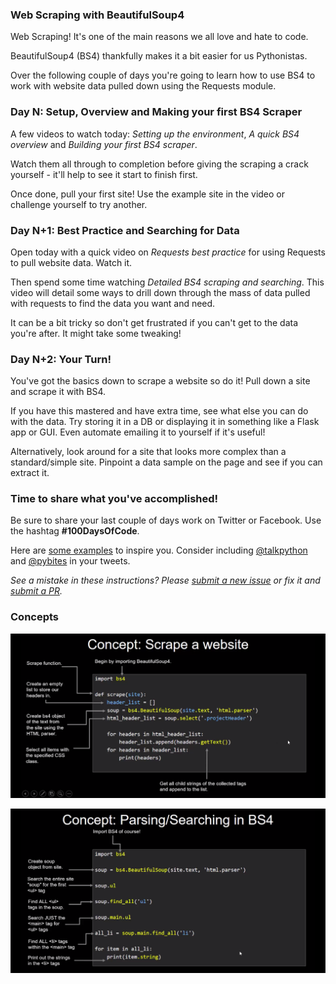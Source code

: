 ### Web Scraping with BeautifulSoup4

Web Scraping! It's one of the main reasons we all love and hate to code.

BeautifulSoup4 (BS4) thankfully makes it a bit easier for us Pythonistas.

Over the following couple of days you're going to learn how to use BS4 to work with website data pulled down using the Requests module.


### Day N: Setup, Overview and Making your first BS4 Scraper

A few videos to watch today: *Setting up the environment*, *A quick BS4 overview* and *Building your first BS4 scraper*.

Watch them all through to completion before giving the scraping a crack yourself - it'll help to see it start to finish first.

Once done, pull your first site! Use the example site in the video or challenge yourself to try another.


### Day N+1: Best Practice and Searching for Data

Open today with a quick video on *Requests best practice* for using Requests to pull website data. Watch it.

Then spend some time watching *Detailed BS4 scraping and searching*. This video will detail some ways to drill down through the mass of data pulled with requests to find the data you want and need.

It can be a bit tricky so don't get frustrated if you can't get to the data you're after. It might take some tweaking!



### Day N+2: Your Turn!

You've got the basics down to scrape a website so do it! Pull down a site and scrape it with BS4.

If you have this mastered and have extra time, see what else you can do with the data. Try storing it in a DB or displaying it in something like a Flask app or GUI. Even automate emailing it to yourself if it's useful!

Alternatively, look around for a site that looks more complex than a standard/simple site. Pinpoint a data sample on the page and see if you can extract it.



### Time to share what you've accomplished!

Be sure to share your last couple of days work on Twitter or Facebook. Use the hashtag **#100DaysOfCode**. 

Here are [some examples](https://twitter.com/search?q=%23100DaysOfCode) to inspire you. Consider including [@talkpython](https://twitter.com/talkpython) and [@pybites](https://twitter.com/pybites) in your tweets.

*See a mistake in these instructions? Please [submit a new issue](https://github.com/talkpython/100daysofcode-with-python-course/issues) or fix it and [submit a PR](https://github.com/talkpython/100daysofcode-with-python-course/pulls).*


### Concepts

![alt = text](pics/pic01.png)

![alt = text](pics/pic02.png)